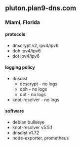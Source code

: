 ## pluton.plan9-dns.com 
### Miami, Florida

#### protocols
- dnscrypt v2, ipv4/ipv6
- doh ipv4/ipv6
- dot ipv4/ipv6

#### logging policy
- dnsdist
  - dcscrypt - no logs
  - doh - no logs
  - dot - no logs
- knot-resolver - no logs

#### software
- debian bullseye
- knot-resolver v5.5.1
- dnsdist v1.72
- node-exporter, prometheus

